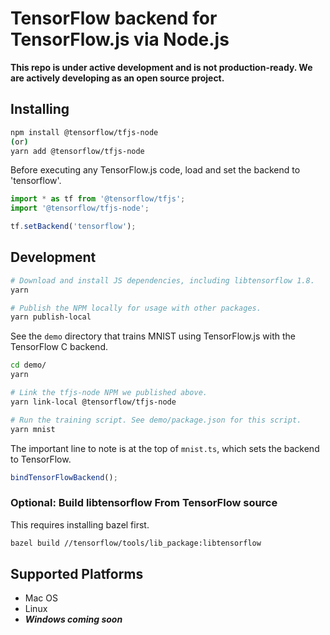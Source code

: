 # TensorFlow backend for TensorFlow.js via Node.js

**This repo is under active development and is not production-ready. We are
actively developing as an open source project.**

## Installing 

```sh
npm install @tensorflow/tfjs-node
(or)
yarn add @tensorflow/tfjs-node
```

Before executing any TensorFlow.js code, load and set the backend to 'tensorflow'.

```js
import * as tf from '@tensorflow/tfjs';
import '@tensorflow/tfjs-node';

tf.setBackend('tensorflow');
```

## Development

```sh
# Download and install JS dependencies, including libtensorflow 1.8.
yarn

# Publish the NPM locally for usage with other packages.
yarn publish-local
```

See the `demo` directory that trains MNIST using TensorFlow.js with the
TensorFlow C backend.

```sh
cd demo/
yarn

# Link the tfjs-node NPM we published above.
yarn link-local @tensorflow/tfjs-node

# Run the training script. See demo/package.json for this script.
yarn mnist
```

The important line to note is at the top of `mnist.ts`, which sets the backend to
TensorFlow.

```js
bindTensorFlowBackend();
```


### Optional: Build libtensorflow From TensorFlow source

This requires installing bazel first.

```sh
bazel build //tensorflow/tools/lib_package:libtensorflow
```

## Supported Platforms

- Mac OS
- Linux
- ***Windows coming soon***
